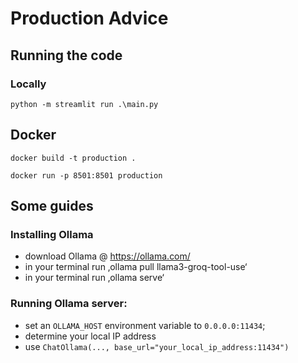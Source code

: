 # Production Advice

## Running the code

### Locally
`python -m streamlit run .\main.py`

## Docker
```docker build -t production .```

```docker run -p 8501:8501 production```

## Some guides

### Installing Ollama

- download Ollama @ https://ollama.com/
- in your terminal run ‚ollama pull llama3-groq-tool-use‘
- in your  terminal run ‚ollama serve‘
	

### Running Ollama server:

- set an `OLLAMA_HOST` environment variable to `0.0.0.0:11434`;
- determine your local IP address
- use `ChatOllama(..., base_url="your_local_ip_address:11434")`
